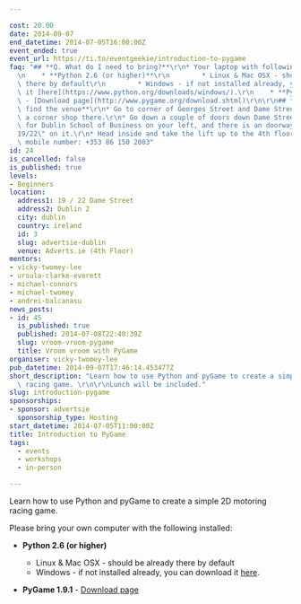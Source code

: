 ```yaml
---

cost: 20.00
date: 2014-09-07
end_datetime: 2014-07-05T16:00:00Z
event_ended: true
event_url: https://ti.to/eventgeekie/introduction-to-pygame
faq: "## **Q. What do I need to bring?**\r\n* Your laptop with following installed:\r\
  \n    * **Python 2.6 (or higher)**\r\n        * Linux & Mac OSX - should be already\
  \ there by default\r\n        * Windows - if not installed already, you can download\
  \ it [here](https://www.python.org/downloads/windows/).\r\n    * **PyGame 1.9.1**\
  \ - [Download page](http://www.pygame.org/download.shtml)\r\n\r\n## **Q. I can't\
  \ find the venue**\r\n* Go to corner of Georges Street and Dame Street, there is\
  \ a corner shop there.\r\n* Go down a couple of doors down Dame Street, and look\
  \ for Dublin School of Business on your left, and there is an doorway with the \"\
  19/22\" on it.\r\n* Head inside and take the lift up to the 4th floor.\r\n\r\nVicky's\
  \ mobile number: +353 86 150 2003"
id: 24
is_cancelled: false
is_published: true
levels:
- Beginners
location:
  address1: 19 / 22 Dame Street
  address2: Dublin 2
  city: dublin
  country: ireland
  id: 3
  slug: advertsie-dublin
  venue: Adverts.ie (4th Floor)
mentors:
- vicky-twomey-lee
- ursula-clarke-everett
- michael-connors
- michael-twomey
- andrei-balcanasu
news_posts:
- id: 45
  is_published: true
  published: 2014-07-08T22:40:39Z
  slug: vroom-vroom-pygame
  title: Vroom vroom with PyGame
organiser: vicky-twomey-lee
pub_datetime: 2014-09-07T17:46:14.453477Z
short_description: "Learn how to use Python and pyGame to create a simple 2D motoring\
  \ racing game. \r\n\r\nLunch will be included."
slug: introduction-pygame
sponsorships:
- sponsor: advertsie
  sponsorship_type: Hosting
start_datetime: 2014-07-05T11:00:00Z
title: Introduction to PyGame
tags:
  - events
  - workshops
  - in-person

---
```


Learn how to use Python and pyGame to create a simple 2D motoring racing game. 

Please bring your own computer with the following installed:

* **Python 2.6 (or higher)**
     * Linux & Mac OSX - should be already there by default
     * Windows - if not installed already, you can download it [here](https://www.python.org/downloads/windows/).

* **PyGame 1.9.1** - [Download page](http://www.pygame.org/download.shtml)